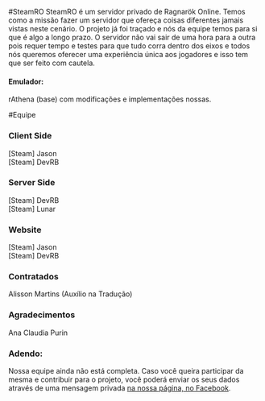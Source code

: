 #SteamRO
SteamRO é um servidor privado de Ragnarök Online. Temos como a missão fazer um servidor que ofereça coisas diferentes jamais vistas neste cenário. O projeto já foi traçado e nós da equipe temos para si que é algo a longo prazo. O servidor não vai sair de uma hora para a outra pois requer tempo e testes para que tudo corra dentro dos eixos e todos nós queremos oferecer uma experiência única aos jogadores e isso tem que ser feito com cautela.

<h4>Emulador:</h4>
rAthena (base) com modificações e implementações nossas.

#Equipe
<h3>Client Side</h3>
[Steam] Jason<br/>
[Steam] DevRB

<h3>Server Side</h3>
[Steam] DevRB<br/>
[Steam] Lunar

<h3>Website</h3>
[Steam] Jason<br/>
[Steam] DevRB

<h3>Contratados</h3>
Alisson Martins (Auxílio na Tradução)

<h3>Agradecimentos</h3>
Ana Claudia Purin

<h3>Adendo:</h3>
Nossa equipe ainda não está completa. Caso você queira participar da mesma e contribuir para o projeto, você poderá enviar os seus dados através de uma mensagem privada <a href="https://www.facebook.com/ROSteam2/">na nossa página, no Facebook</a>. 

